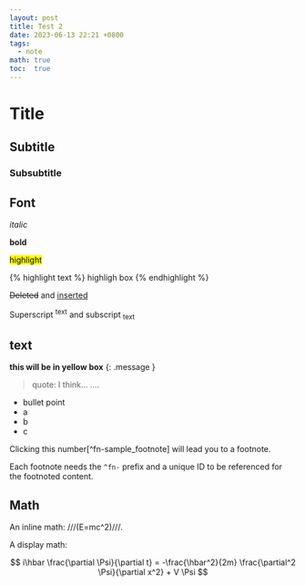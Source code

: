 ```yaml
---
layout: post
title: Test 2
date: 2023-06-13 22:21 +0800
tags: 
  - note
math: true
toc:  true
---
```


# Title
## Subtitle
### Subsubtitle

## Font
_italic_

**bold**

<mark>highlight</mark>

{% highlight text %}
highligh box
{% endhighlight %}

<del>Deleted</del> and <ins>inserted</ins> 

Superscript <sup>text</sup> and subscript <sub>text</sub>

## text
**this will be in yellow box**
{: .message }

> quote: I think...
> ....

- bullet point
- a
- b
- c

Clicking this number[^fn-sample_footnote] will lead you to a footnote.

Each footnote needs the `^fn-` prefix and a unique ID to be referenced for the footnoted content.

## Math
An inline math: ///(E=mc^2)///.

A display math:

$$
i\hbar \frac{\partial \Psi}{\partial t} = -\frac{\hbar^2}{2m}
\frac{\partial^2 \Psi}{\partial x^2} + V \Psi
$$
